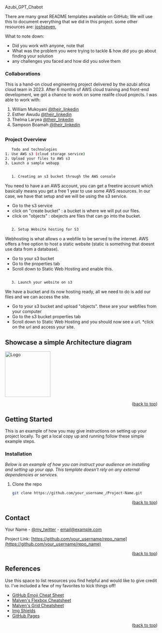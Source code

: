 <!-- Improved compatibility of back to top link: See: https://github.com/othneildrew/Best-README-Template/pull/73 -->
<a name="readme-top"></a>



<!-- ABOUT THE PROJECT -->
Azubi_GPT_Chabot

There are many great README templates available on GitHub; We will use this to document everything that we did in this project. some other resources are: [joshseven](https://github.com/joshseven/Cloud-portfolio), 

What to note down:
* Did you work with anyone, note that
* What was the problem you were trying to tackle & how did you go about finding your solution
* any challenges you faced and how did you solve them

### Collaborations
This is a hand-on cloud engineering project delivered by the azubi africa cloud team in 2023. After 6 months of AWS cloud training and front-end development, we got a chance to work on some realife cloud projects. 
I was able to work with:
 1. William Mukoyani [@their_linkedin](https://www.linkedin.com/in/william-j-mukoyani)
 2. Esther Awudu [@their_linkedin](https://www.linkedin.com/in/esther-awudu-33690320b/)
 3. Thelma Laryea [@their_linkedin](https://www.linkedin.com/in/thelma-laryea-73a49b1b4/)
 4. Sampson Boamah [@their_linkedin](https://www.linkedin.com/in/sampson-boamah-b3629a114/)
##
### Project Overview
```sh
   Todo and technologies
1. Use AWS s3 (cloud storage service)
2. Upload your files to AWS s3
3. Launch a sample webapp

```

##
```sh
   1. Creating an s3 bucket through the AWS console
```
You need to have a an AWS account, you can get a freetire account which basically means you get a free 1 year to use some AWS resources. In our case, we have that setup and we will be using the s3 service.
* Go to the s3 service
* click on "create bucket" :  a bucket is where we will put our files.
* click on "objects" : obejects are files that can go into the bucket.
##
```sh
   2. Setup Website hosting for S3
```
Webhosting is what allows o a webfile to be served to the internet. AWS offers a free option to host a static website (static is something that doesnt use data from a database).
* Go to your s3 bucket
* Go to the properties tab
* Scroll down to Static Web Hosting and enable this.
##
```sh
   3. Launch your website on s3
```
We have a bucket and its now hosting ready, all we need to do is add our files and we can access the site.
* Go to your s3 bucket and upload "objects". these are your webfiles from your computer
* Go to the s3 bucket properties tab
* Scroll down to Static Web Hosting and you should now see a url.
*click on the url and access your site.



## Showcase a simple Architecture diagram
<!-- setup a link to your images folder -->
<a href="[https://github.com/lawrencemuema/Cloud_project02](https://github.com/lawrencemuema/Cloud_project02/blob/main/images/fargate_arch.png)">
    <img src="images/fargate_arch.png" alt="Logo" width="auto" height="150">
</a>

<p align="right">(<a href="#readme-top">back to top</a>)</p>




<!-- GETTING STARTED -->
## Getting Started

This is an example of how you may give instructions on setting up your project locally.
To get a local copy up and running follow these simple example steps.


### Installation

_Below is an example of how you can instruct your audience on installing and setting up your app. This template doesn't rely on any external dependencies or services._

1. Clone the repo
   ```sh
   git clone https://github.com/your_username_/Project-Name.git
   ```

<p align="right">(<a href="#readme-top">back to top</a>)</p>



<!-- CONTACT -->
## Contact

Your Name - [@my_twitter](https://twitter.com/your_username) - email@example.com

Project Link: [https://github.com/your_username/repo_name](https://github.com/your_username/repo_name)

<p align="right">(<a href="#readme-top">back to top</a>)</p>



<!-- References -->
## References

Use this space to list resources you find helpful and would like to give credit to. I've included a few of my favorites to kick things off!

* [GitHub Emoji Cheat Sheet](https://www.webpagefx.com/tools/emoji-cheat-sheet)
* [Malven's Flexbox Cheatsheet](https://flexbox.malven.co/)
* [Malven's Grid Cheatsheet](https://grid.malven.co/)
* [Img Shields](https://shields.io)
* [GitHub Pages](https://pages.github.com)

<p align="right">(<a href="#readme-top">back to top</a>)</p>
